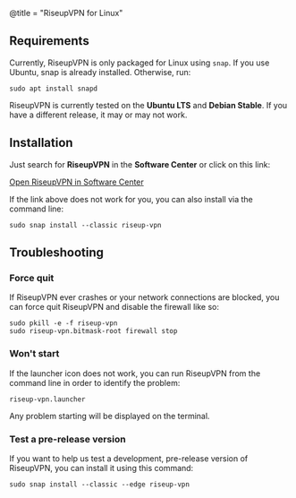 @title = "RiseupVPN for Linux"

## Requirements

Currently, RiseupVPN is only packaged for Linux using `snap`. If you use Ubuntu, snap is already installed. Otherwise, run:

```
sudo apt install snapd
```

RiseupVPN is currently tested on the **Ubuntu LTS** and **Debian Stable**. If you have a different release, it may or may not work.

## Installation

Just search for **RiseupVPN** in the **Software Center** or click on this link:

<a class="btn btn-default btn-lg" href="snap://riseup-vpn">
  <i class="fa fa-reply-all"></i>
  Open RiseupVPN in Software Center
</a>

If the link above does not work for you, you can also install via the command line:

```
sudo snap install --classic riseup-vpn
```

## Troubleshooting

### Force quit

If RiseupVPN ever crashes or your network connections are blocked, you can force quit RiseupVPN and disable the firewall like so:

```
sudo pkill -e -f riseup-vpn
sudo riseup-vpn.bitmask-root firewall stop
```

### Won't start

If the launcher icon does not work, you can run RiseupVPN from the command line in order to identify the problem:

```
riseup-vpn.launcher
```

Any problem starting will be displayed on the terminal.

### Test a pre-release version

If you want to help us test a development, pre-release version of RiseupVPN, you can install it using this command:

```
sudo snap install --classic --edge riseup-vpn
```

